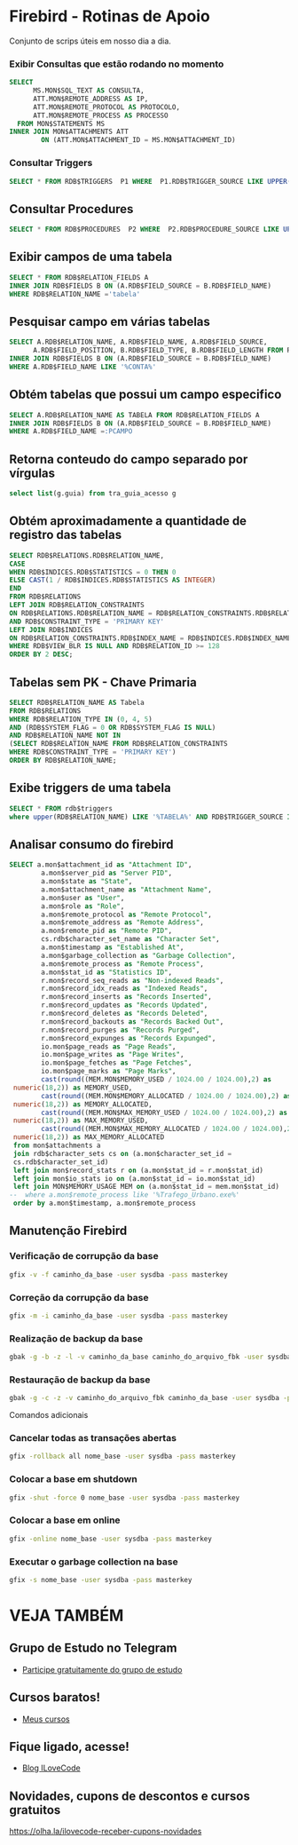 # Firebird - Rotinas de Apoio
Conjunto de scrips úteis em nosso dia a dia.
### Exibir Consultas que estão rodando no momento
```sql
SELECT  
      MS.MON$SQL_TEXT AS CONSULTA, 
      ATT.MON$REMOTE_ADDRESS AS IP, 
      ATT.MON$REMOTE_PROTOCOL AS PROTOCOLO, 
      ATT.MON$REMOTE_PROCESS AS PROCESSO 
  FROM MON$STATEMENTS MS
INNER JOIN MON$ATTACHMENTS ATT 
        ON (ATT.MON$ATTACHMENT_ID = MS.MON$ATTACHMENT_ID)
```

### Consultar Triggers
```sql
SELECT * FROM RDB$TRIGGERS  P1 WHERE  P1.RDB$TRIGGER_SOURCE LIKE UPPER('%tcb_escala_exportada%')
```
## Consultar Procedures
```sql
SELECT * FROM RDB$PROCEDURES  P2 WHERE  P2.RDB$PROCEDURE_SOURCE LIKE UPPER('%tcb_escala_exportada%')
```

## Exibir campos de uma tabela
```sql
SELECT * FROM RDB$RELATION_FIELDS A
INNER JOIN RDB$FIELDS B ON (A.RDB$FIELD_SOURCE = B.RDB$FIELD_NAME)
WHERE RDB$RELATION_NAME ='tabela'
```

## Pesquisar campo em várias tabelas
```sql
SELECT A.RDB$RELATION_NAME, A.RDB$FIELD_NAME, A.RDB$FIELD_SOURCE,
      A.RDB$FIELD_POSITION, B.RDB$FIELD_TYPE, B.RDB$FIELD_LENGTH FROM RDB$RELATION_FIELDS A
INNER JOIN RDB$FIELDS B ON (A.RDB$FIELD_SOURCE = B.RDB$FIELD_NAME)      
WHERE A.RDB$FIELD_NAME LIKE '%CONTA%'
```

## Obtém tabelas que possui um campo especifico
```sql
SELECT A.RDB$RELATION_NAME AS TABELA FROM RDB$RELATION_FIELDS A
INNER JOIN RDB$FIELDS B ON (A.RDB$FIELD_SOURCE = B.RDB$FIELD_NAME)
WHERE A.RDB$FIELD_NAME =:PCAMPO
```
## Retorna conteudo do campo separado por vírgulas
```sql
select list(g.guia) from tra_guia_acesso g
```
## Obtém aproximadamente a quantidade de registro das tabelas
```sql
SELECT RDB$RELATIONS.RDB$RELATION_NAME,
CASE
WHEN RDB$INDICES.RDB$STATISTICS = 0 THEN 0
ELSE CAST(1 / RDB$INDICES.RDB$STATISTICS AS INTEGER)
END
FROM RDB$RELATIONS
LEFT JOIN RDB$RELATION_CONSTRAINTS
ON RDB$RELATIONS.RDB$RELATION_NAME = RDB$RELATION_CONSTRAINTS.RDB$RELATION_NAME
AND RDB$CONSTRAINT_TYPE = 'PRIMARY KEY'
LEFT JOIN RDB$INDICES
ON RDB$RELATION_CONSTRAINTS.RDB$INDEX_NAME = RDB$INDICES.RDB$INDEX_NAME
WHERE RDB$VIEW_BLR IS NULL AND RDB$RELATION_ID >= 128
ORDER BY 2 DESC;
```

## Tabelas sem PK - Chave Primaria
```sql
SELECT RDB$RELATION_NAME AS Tabela
FROM RDB$RELATIONS
WHERE RDB$RELATION_TYPE IN (0, 4, 5)
AND (RDB$SYSTEM_FLAG = 0 OR RDB$SYSTEM_FLAG IS NULL)
AND RDB$RELATION_NAME NOT IN
(SELECT RDB$RELATION_NAME FROM RDB$RELATION_CONSTRAINTS
WHERE RDB$CONSTRAINT_TYPE = 'PRIMARY KEY')
ORDER BY RDB$RELATION_NAME;

```

## Exibe triggers de uma tabela
```sql
SELECT * FROM rdb$triggers
where upper(RDB$RELATION_NAME) LIKE '%TABELA%' AND RDB$TRIGGER_SOURCE IS NOT NULL

```

## Analisar consumo do firebird
```sql
SELECT a.mon$attachment_id as "Attachment ID",
        a.mon$server_pid as "Server PID",
        a.mon$state as "State",
        a.mon$attachment_name as "Attachment Name",
        a.mon$user as "User",
        a.mon$role as "Role",
        a.mon$remote_protocol as "Remote Protocol",
        a.mon$remote_address as "Remote Address",
        a.mon$remote_pid as "Remote PID",
        cs.rdb$character_set_name as "Character Set",
        a.mon$timestamp as "Established At",
        a.mon$garbage_collection as "Garbage Collection",
        a.mon$remote_process as "Remote Process",
        a.mon$stat_id as "Statistics ID",
        r.mon$record_seq_reads as "Non-indexed Reads",
        r.mon$record_idx_reads as "Indexed Reads",
        r.mon$record_inserts as "Records Inserted",
        r.mon$record_updates as "Records Updated",
        r.mon$record_deletes as "Records Deleted",
        r.mon$record_backouts as "Records Backed Out",
        r.mon$record_purges as "Records Purged",
        r.mon$record_expunges as "Records Expunged",
        io.mon$page_reads as "Page Reads",
        io.mon$page_writes as "Page Writes",
        io.mon$page_fetches as "Page Fetches",
        io.mon$page_marks as "Page Marks",
        cast(round((MEM.MON$MEMORY_USED / 1024.00 / 1024.00),2) as
 numeric(18,2)) as MEMORY_USED,
        cast(round((MEM.MON$MEMORY_ALLOCATED / 1024.00 / 1024.00),2) as
 numeric(18,2)) as MEMORY_ALLOCATED,
        cast(round((MEM.MON$MAX_MEMORY_USED / 1024.00 / 1024.00),2) as
 numeric(18,2)) as MAX_MEMORY_USED,
        cast(round((MEM.MON$MAX_MEMORY_ALLOCATED / 1024.00 / 1024.00),2) as
 numeric(18,2)) as MAX_MEMORY_ALLOCATED
 from mon$attachments a
 join rdb$character_sets cs on (a.mon$character_set_id =
 cs.rdb$character_set_id)
 left join mon$record_stats r on (a.mon$stat_id = r.mon$stat_id)
 left join mon$io_stats io on (a.mon$stat_id = io.mon$stat_id)
 left join MON$MEMORY_USAGE MEM on (a.mon$stat_id = mem.mon$stat_id)
--  where a.mon$remote_process like '%Trafego_Urbano.exe%'
 order by a.mon$timestamp, a.mon$remote_process
```

## Manutenção Firebird
### Verificação de corrupção da base
```sh
gfix -v -f caminho_da_base -user sysdba -pass masterkey
```
### Correção da corrupção da base
```sh
gfix -m -i caminho_da_base -user sysdba -pass masterkey
```
### Realização de backup da base
```sh
gbak -g -b -z -l -v caminho_da_base caminho_do_arquivo_fbk -user sysdba -pass masterkey
```
### Restauração de backup da base
```sh
gbak -g -c -z -v caminho_do_arquivo_fbk caminho_da_base -user sysdba -pass masterkey
```
Comandos adicionais
### Cancelar todas as transações abertas
```sh
gfix -rollback all nome_base -user sysdba -pass masterkey
```
### Colocar a base em shutdown
```sh
gfix -shut -force 0 nome_base -user sysdba -pass masterkey
```
### Colocar a base em online
```sh
gfix -online nome_base -user sysdba -pass masterkey
```
### Executar o garbage collection na base
```sh
gfix -s nome_base -user sysdba -pass masterkey
```

# VEJA TAMBÉM
## Grupo de Estudo no Telegram
- [Participe gratuitamente do grupo de estudo](https://t.me/blogilovecode)

## Cursos baratos!
- [Meus cursos](https://olha.la/udemy)

## Fique ligado, acesse!
- [Blog ILoveCode](https://ilovecode.com.br)

## Novidades, cupons de descontos e cursos gratuitos
https://olha.la/ilovecode-receber-cupons-novidades
